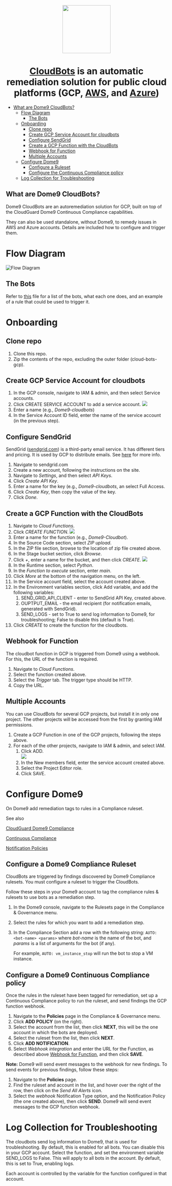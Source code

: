 <p align="center">
    <a href="https://cloudbots.dome9.com">
      <img width="150" src="cloudbotslogo.svg">
    </a>
</p>

<div align="center">
    <h1><a target="_blank" href="https://cloudbots.dome9.com">CloudBots</a> is an automatic remediation solution for public cloud platforms (GCP, <a href="https://github.com/Dome9/cloud-bots" target="_blank">AWS</a>, and <a href="https://github.com/Dome9/cloud-bots-azure" target="_blank">Azure</a>)</h1>
</div>

- [What are Dome9 CloudBots?](#what-are-dome9-cloudbots)
  - [Flow Diagram](#flow-diagram)
      - [The Bots](#the-bots)
  - [Onboarding](#onboarding)
      - [Clone repo](#clone-repo)
      - [Create GCP Service Account for
        cloudbots](#create-gcp-service-account-for-cloudbots)
      - [Configure SendGrid](#configure-sendgrid)
      - [Create a GCP Function with the
        CloudBots](#create-a-gcp-function-with-the-cloudbots)
      - [Webhook for Function](#webhook-for-function)
      - [Multiple Accounts](#multiple-accounts)
  - [Configure Dome9](#configure-dome9)
      - [Configure a Ruleset](#configure-a-ruleset)
      - [Configure the Continuous Compliance
        policy](#configure-the-continuous-compliance-policy)
  - [Log Collection for
    Troubleshooting](#log-collection-for-troubleshooting)  
	
## What are Dome9 CloudBots?

Dome9 CloudBots are an autoremediation solution for GCP, built on top of the
CloudGuard Dome9 Continuous Compliance capabilities.

They can also be used standalone, without Dome9, to remedy issues in AWS
and Azure accounts. Details are included how to configure and trigger them.

# Flow Diagram

![Flow Diagram](docs/pictures/GCP-CloudBots-Flow-Diagram.png)

## The Bots

Refer to [this](dome9CloudBots/bots/bots.md) file for a list of the bots, what each one
does, and an example of a rule that could be used to trigger it.

# Onboarding

## Clone repo

1. Clone this repo.
1. Zip the contents of the repo, excluding the outer folder (cloud-bots-gcp).


## Create GCP Service Account for cloudbots

1. In the GCP console, navigate to IAM & admin, and then select  Service accounts.
1. Click CREATE SERVICE ACCOUNT to add a service account.
![](docs/pictures/Create-Service-Account.png)
3. Enter a name (e.g., *Dome9-cloudbots*)
1. In the Service Account ID field, enter the name of the service account (in the previous step).

## Configure SendGrid

SendGrid ([sendgrid.com](sendgrid.com)) is a third-party email service. It has different tiers and pricing. It is used by GCP to distribute emails. See [here](https://cloud.google.com/compute/docs/tutorials/sending-mail/using-sendgrid) for more info.

1. Navigate to sendgrid.com
1. Create a new account, following the instructions on the site.
1. Navigate to *Settings*, and then select *API Keys*.
1. Click *Create API Key*.
1. Enter a name for the key (e.g., *Dome9-cloudbots*, an select Full Access.
1. Click *Create Key*, then copy the value of the key.
1. Click *Done*.

## Create a GCP Function with the CloudBots

1. Navigate to *Cloud Functions*.
1. Click *CREATE FUNCTION*.
![](docs/pictures/Create-Function.png)
3. Enter a name for the function (e.g., *Dome9-Cloudbot*).
1. In the Source Code section, select *ZIP upload*.
1. In the ZIP file section, browse to the location of zip file created above.
1. In the Stage bucket section, click *Browse*.
1. Click *+*, enter a name for the bucket, and then click *CREATE*.
![](docs/pictures/Stage-bucket-new.png)
8. In the Runtime section, select *Python*.
1. In the *Function to execute* section, enter *main*.
1. Click *More* at the bottom of the navigation menu, on the left.
1. In the Service account field, select the account created above.
1. In the Environment variables section, click Add variable, and add the following variables:
   1. SEND_GRID_API_CLIENT - enter to SendGrid API Key, created above.
   1. OUPTPUT_EMAIL - the email recipient (for notification emails, generated with SendGrid).
   1. SEND_LOGS  - set to True to send log information to Dome9, for troubleshooting; False to disable this (default is True).
1. Click *CREATE* to create the function for the cloudbots.

## Webhook for Function

The cloudbot function in GCP is triggered from Dome9 using a webhook. For this, the URL of the function is required.

1. Navigate to *Cloud Functions*.
1. Select the function created above.
1. Select the *Trigger* tab. The trigger type should be HTTP.
1. Copy the URL.

## Multiple Accounts

You can use CloudBots for several GCP projects, but install it in only one project. The other projects will be accessed from the first by granting IAM permissions.

1. Create a GCP Function in one of the GCP projects, following the steps above.
1. For each of the other projects, navigate to IAM & admin, and select IAM.
   1. Click ADD.   
   ![](docs/pictures/IAM-Add-members.png)
   2. In the New members field, enter the service account created above.
   1. Select the Project Editor role.
   1. Click SAVE.


# Configure Dome9 

On Dome9 add remediation tags to rules in a Compliance ruleset.

See also

[CloudGuard Dome9 Compliance](https://sc1.checkpoint.com/documents/CloudGuard_Dome9/Documentation/Compliance-and-Governance/Compliance-and-Governance.html) 

[Continuous Compliance](https://sc1.checkpoint.com/documents/CloudGuard_Dome9/Documentation/Compliance-and-Governance/ContinuousCompliance.html)

[Notification Policies](https://sc1.checkpoint.com/documents/CloudGuard_Dome9/Documentation/Alerts-Notifications/NotPolicy.html)

## Configure a Dome9 Compliance Ruleset

CloudBots are triggered by findings discovered by Dome9 Compliance rulesets. You must configure a ruleset to trigger the CloudBots.

Follow these steps in your Dome9 account to tag the compliance rules &
rulesets to use bots as a remediation step.

1.  In the Dome9 console, navigate to the Rulesets page in the
    Compliance & Governance menu.

2.  Select the rules for which you want to add a remediation step.

3.  In the Compliance Section add a row with the following string:
    `AUTO: <bot-name> <params>` where *bot-name* is the name of the bot,
    and *params* is a list of arguments for the bot (if any).
    
    For example, `AUTO: vm_instance_stop` will run the bot to stop a
    VM instance.

## Configure a Dome9 Continuous Compliance policy

Once the rules in the ruleset have been tagged for remediation, set up a
Continuous Compliance policy to run the ruleset, and send findings the GCP function webhook.

1.  Navigate to the **Policies** page in the Compliance & Governance
    menu.
2.  Click **ADD POLICY** (on the right).
3.  Select the account from the list, then click **NEXT**, this will be the one account in which the bots are deployed.
4.  Select the ruleset from the list, then click **NEXT**.
5.  Click **ADD NOTIFICATION**.
6.  Select *Webhook integration* and enter the URL for the Function, as described above  [Webhook for Function](#webhook-for-function), and then click **SAVE**.

**Note:** Dome9 will send event messages to the webhook for new findings. To
send events for previous findings, follow these steps:

1.  Navigate to the **Policies** page.
2.  Find the ruleset and account in the list, and hover over the right
    of the row, then click on the *Send All Alerts* icon.
3.  Select the *webhook* Notification Type option, and the Notification
    Policy (the one created above), then click **SEND**. Dome9 will send
    event messages to the GCP function webhook.

# Log Collection for Troubleshooting

The cloudbots send log information to Dome9, that is used for troubleshooting. By default, this is enabled for all bots. You can disable this in your GCP account. Select the  function, and set the environment variable SEND_LOGS to False. This will apply to all bots in the account. By default, this is set to True, enabling logs.

Each account is controlled by the variable for the function configured in that account.



